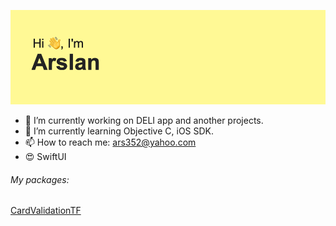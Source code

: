 ![](header.png)
- 🔭 I’m currently working on DELI app and another projects.
- 🌱 I’m currently learning Objective C, iOS SDK.
- 📫 How to reach me: ars352@yahoo.com
- 😍 SwiftUI 

###### My packages:

[CardValidationTF](https://github.com/auranebes/CardValidationTF)

<!--
**auranebes/auranebes** is a ✨ _special_ ✨ repository because its `README.md` (this file) appears on your GitHub profile.


Here are some ideas to get you started:

- 🔭 I’m currently working on ...
- 🌱 I’m currently learning ...
- 👯 I’m looking to collaborate on ...
- 🤔 I’m looking for help with ...
- 💬 Ask me about ...
- 📫 How to reach me: ...
- 😄 Pronouns: ...
- ⚡ Fun fact: ...
-->

